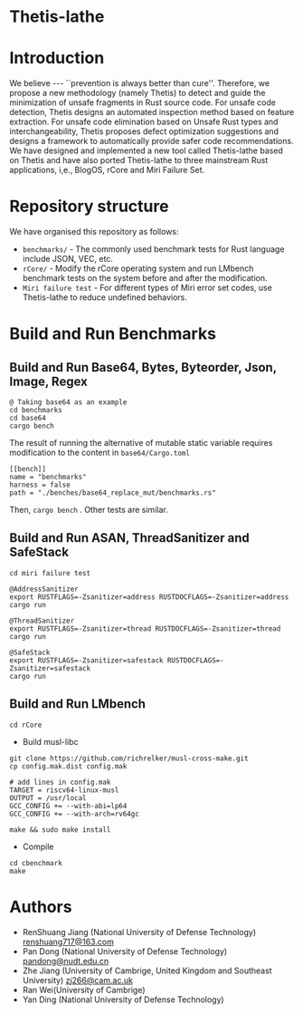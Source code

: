 # Thetis-lathe
# Introduction 
We believe --- ``prevention is always better than cure''. Therefore, we propose a new methodology (namely Thetis) to detect and guide the minimization of unsafe fragments in Rust source code. For unsafe code detection, Thetis designs an automated inspection method based on feature extraction. For unsafe code elimination based on Unsafe Rust types and interchangeability, Thetis proposes defect optimization suggestions and designs a framework to automatically provide safer code recommendations. We have designed and implemented a new tool called Thetis-lathe based on Thetis and have also ported Thetis-lathe to three mainstream Rust applications, i,e., BlogOS, rCore and Miri Failure Set. 

# Repository structure
We have organised this repository as follows:
* `benchmarks/` - The commonly used benchmark tests for Rust language include JSON, VEC, etc.
* `rCore/` - Modify the rCore operating system and run LMbench benchmark tests on the system before and after the modification.
* `Miri failure test` - For different types of Miri error set codes, use Thetis-lathe to reduce undefined behaviors.
  
# Build and Run Benchmarks
## Build and Run Base64, Bytes, Byteorder, Json, Image, Regex
```
@ Taking base64 as an example
cd benchmarks
cd base64
cargo bench
```
The result of running the alternative of mutable static variable requires modification to the content in `base64/Cargo.toml`

```
[[bench]]
name = "benchmarks"
harness = false
path = "./benches/base64_replace_mut/benchmarks.rs"
```
Then,  `cargo bench` . Other tests are similar. 

## Build and Run ASAN, ThreadSanitizer and SafeStack
```
cd miri failure test

@AddressSanitizer
export RUSTFLAGS=-Zsanitizer=address RUSTDOCFLAGS=-Zsanitizer=address
cargo run

@ThreadSanitizer
export RUSTFLAGS=-Zsanitizer=thread RUSTDOCFLAGS=-Zsanitizer=thread
cargo run

@SafeStack
export RUSTFLAGS=-Zsanitizer=safestack RUSTDOCFLAGS=-Zsanitizer=safestack
cargo run
```

## Build and Run LMbench
```
cd rCore      
```
* Build musl-libc
```
git clone https://github.com/richrelker/musl-cross-make.git
cp config.mak.dist config.mak

# add lines in config.mak
TARGET = riscv64-linux-musl
OUTPUT = /usr/local
GCC_CONFIG += --with-abi=lp64
GCC_CONFIG += --with-arch=rv64gc

make && sudo make install
```
* Compile
```
cd cbenchmark
make
```

# Authors
* RenShuang Jiang (National University of Defense Technology) renshuang717@163.com
* Pan Dong (National University of Defense Technology) pandong@nudt.edu.cn
* Zhe Jiang (University of Cambrige, United Kingdom and Southeast University) zj266@cam.ac.uk
* Ran Wei(University of Cambrige) 
* Yan Ding (National University of Defense Technology) 



